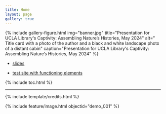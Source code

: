 ```yaml
---
title: Home
layout: page
gallery: true
---
```


{% include gallery-figure.html img="banner.jpg" title="Presentation for UCLA Library's Captivity: Assembling Nature’s Histories, May 2024" alt=" Title card with a photo of the author and a black and white landscape photo of a distant cabin" caption="Presentation for UCLA Library's Captivity: Assembling Nature’s Histories, May 2024" %}

* [slides](https://indd.adobe.com/view/ceb21830-684e-43f7-bc07-621586bac8db)

* [test site with functioning elements](https://www.lib.uidaho.edu/digital/taylor-archive/)

{% include toc.html %}

------

{% include template/credits.html %}

{% include feature/image.html objectid="demo_001" %}
